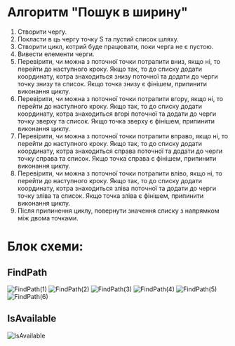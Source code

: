 # Алгоритм "Пошук в ширину"

1) Створити чергу.
2) Покласти в ць чергу точку S та пустий список шляху.
3) Створити цикл, котрий буде працювати, поки черга не є пустою.
4) Вивести елементи черги.
5) Перевірити, чи можна з поточної точки потрапити вниз, якщо ні, то 
   перейти до наступного кроку. Якщо так, то до списку додати координату, котра
   знаходиться знизу поточної та додати до черги точку знизу та список.
   Якщо точка знизу є фінішем, припинити виконання циклу.
6) Перевірити, чи можна з поточної точки потрапити вгору, якщо ні, то
   перейти до наступного кроку. Якщо так, то до списку додати координату, котра
   знаходиться вгорі поточної та додати до черги точку зверху та список.
   Якщо точка зверху є фінішем, припинити виконання циклу.
7) Перевірити, чи можна з поточної точки потрапити вправо, якщо ні, то
   перейти до наступного кроку. Якщо так, то до списку додати координату, котра
   знаходиться справа поточної та додати до черги точку справа та список.
   Якщо точка справа є фінішем, припинити виконання циклу.
8) Перевірити, чи можна з поточної точки потрапити вліво, якщо ні, то
   перейти до наступного кроку. Якщо так, то до списку додати координату, котра
   знаходиться зліва поточної та додати до черги точку зліва та список.
   Якщо точка зліва є фінішем, припинити виконання циклу.
9) Після припинення циклу, повернути значення списку з напрямком між двома точками.

# Блок схеми:

## FindPath

![FindPath(1)](/Lab1/docs/FindPath(1).png)
![FindPath(2)](/Lab1/docs/FindPath(2).png)
![FindPath(3)](/Lab1/docs/FindPath(3).png)
![FindPath(4)](/Lab1/docs/FindPath(4).png)
![FindPath(5)](/Lab1/docs/FindPath(5).png)
![FindPath(6)](/Lab1/docs/FindPath(6).png)

## IsAvailable

![IsAvailable](/Lab1/docs/IsAvailable.png)